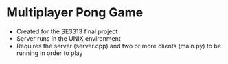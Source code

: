 # Multiplayer Pong Game
* Created for the SE3313 final project
* Server runs in the UNIX environment
* Requires the server (server.cpp) and two or more clients (main.py) to be running in order to play
